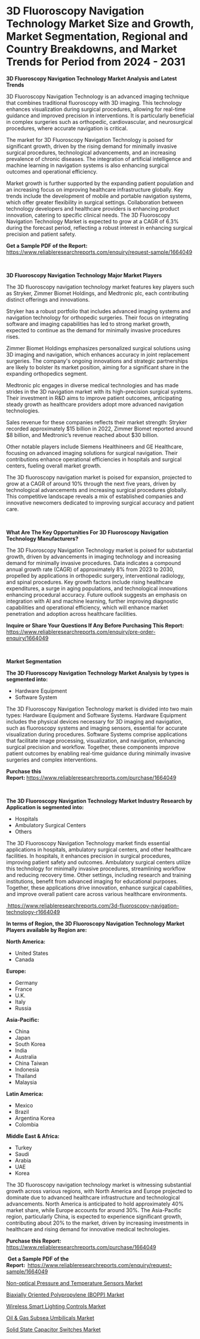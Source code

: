 <p><h1>3D Fluoroscopy Navigation Technology Market Size and Growth, Market Segmentation, Regional and Country Breakdowns, and Market Trends for Period from 2024 -  2031</h1></p><p><strong>3D Fluoroscopy Navigation Technology Market Analysis and Latest Trends</strong></p>
<p><p>3D Fluoroscopy Navigation Technology is an advanced imaging technique that combines traditional fluoroscopy with 3D imaging. This technology enhances visualization during surgical procedures, allowing for real-time guidance and improved precision in interventions. It is particularly beneficial in complex surgeries such as orthopedic, cardiovascular, and neurosurgical procedures, where accurate navigation is critical.</p><p>The market for 3D Fluoroscopy Navigation Technology is poised for significant growth, driven by the rising demand for minimally invasive surgical procedures, technological advancements, and an increasing prevalence of chronic diseases. The integration of artificial intelligence and machine learning in navigation systems is also enhancing surgical outcomes and operational efficiency.</p><p>Market growth is further supported by the expanding patient population and an increasing focus on improving healthcare infrastructure globally. Key trends include the development of mobile and portable navigation systems, which offer greater flexibility in surgical settings. Collaboration between technology developers and healthcare providers is enhancing product innovation, catering to specific clinical needs. The 3D Fluoroscopy Navigation Technology Market is expected to grow at a CAGR of 6.3% during the forecast period, reflecting a robust interest in enhancing surgical precision and patient safety.</p></p>
<p><strong>Get a Sample PDF of the Report:&nbsp;</strong> <a href="https://www.reliableresearchreports.com/enquiry/request-sample/1664049?utm_campaign=1595&utm_medium=2&utm_source=Github&utm_content=ia&utm_term=13102024&utm_id=3d-fluoroscopy-navigation-technology">https://www.reliableresearchreports.com/enquiry/request-sample/1664049</a></p>
<p>&nbsp;</p>
<p><strong>3D Fluoroscopy Navigation Technology Major Market Players</strong></p>
<p><p>The 3D fluoroscopy navigation technology market features key players such as Stryker, Zimmer Biomet Holdings, and Medtronic plc, each contributing distinct offerings and innovations. </p><p>Stryker has a robust portfolio that includes advanced imaging systems and navigation technology for orthopedic surgeries. Their focus on integrating software and imaging capabilities has led to strong market growth, expected to continue as the demand for minimally invasive procedures rises. </p><p>Zimmer Biomet Holdings emphasizes personalized surgical solutions using 3D imaging and navigation, which enhances accuracy in joint replacement surgeries. The company's ongoing innovations and strategic partnerships are likely to bolster its market position, aiming for a significant share in the expanding orthopedics segment.</p><p>Medtronic plc engages in diverse medical technologies and has made strides in the 3D navigation market with its high-precision surgical systems. Their investment in R&D aims to improve patient outcomes, anticipating steady growth as healthcare providers adopt more advanced navigation technologies.</p><p>Sales revenue for these companies reflects their market strength: Stryker recorded approximately $15 billion in 2022, Zimmer Biomet reported around $8 billion, and Medtronic’s revenue reached about $30 billion. </p><p>Other notable players include Siemens Healthineers and GE Healthcare, focusing on advanced imaging solutions for surgical navigation. Their contributions enhance operational efficiencies in hospitals and surgical centers, fueling overall market growth.</p><p>The 3D fluoroscopy navigation market is poised for expansion, projected to grow at a CAGR of around 10% through the next five years, driven by technological advancements and increasing surgical procedures globally. This competitive landscape reveals a mix of established companies and innovative newcomers dedicated to improving surgical accuracy and patient care.</p></p>
<p>&nbsp;</p>
<p><strong>What Are The Key Opportunities For 3D Fluoroscopy Navigation Technology Manufacturers?</strong></p>
<p><p>The 3D Fluoroscopy Navigation Technology market is poised for substantial growth, driven by advancements in imaging technology and increasing demand for minimally invasive procedures. Data indicates a compound annual growth rate (CAGR) of approximately 8% from 2023 to 2030, propelled by applications in orthopedic surgery, interventional radiology, and spinal procedures. Key growth factors include rising healthcare expenditures, a surge in aging populations, and technological innovations enhancing procedural accuracy. Future outlook suggests an emphasis on integration with AI and machine learning, further improving diagnostic capabilities and operational efficiency, which will enhance market penetration and adoption across healthcare facilities.</p></p>
<p><strong>Inquire or Share Your Questions If Any Before Purchasing This Report:</strong> <a href="https://www.reliableresearchreports.com/enquiry/pre-order-enquiry/1664049?utm_campaign=1595&utm_medium=2&utm_source=Github&utm_content=ia&utm_term=13102024&utm_id=3d-fluoroscopy-navigation-technology">https://www.reliableresearchreports.com/enquiry/pre-order-enquiry/1664049</a></p>
<p>&nbsp;</p>
<p><strong>Market Segmentation</strong></p>
<p><strong>The 3D Fluoroscopy Navigation Technology Market Analysis by types is segmented into:</strong></p>
<p><ul><li>Hardware Equipment</li><li>Software System</li></ul></p>
<p><p>The 3D Fluoroscopy Navigation Technology market is divided into two main types: Hardware Equipment and Software Systems. Hardware Equipment includes the physical devices necessary for 3D imaging and navigation, such as fluoroscopy systems and imaging sensors, essential for accurate visualization during procedures. Software Systems comprise applications that facilitate image processing, visualization, and navigation, enhancing surgical precision and workflow. Together, these components improve patient outcomes by enabling real-time guidance during minimally invasive surgeries and complex interventions.</p></p>
<p><strong>Purchase this Report:&nbsp;</strong><a href="https://www.reliableresearchreports.com/purchase/1664049?utm_campaign=1595&utm_medium=2&utm_source=Github&utm_content=ia&utm_term=13102024&utm_id=3d-fluoroscopy-navigation-technology">https://www.reliableresearchreports.com/purchase/1664049</a></p>
<p>&nbsp;</p>
<p><strong>The 3D Fluoroscopy Navigation Technology Market Industry Research by Application is segmented into:</strong></p>
<p><ul><li>Hospitals</li><li>Ambulatory Surgical Centers</li><li>Others</li></ul></p>
<p><p>The 3D Fluoroscopy Navigation Technology market finds essential applications in hospitals, ambulatory surgical centers, and other healthcare facilities. In hospitals, it enhances precision in surgical procedures, improving patient safety and outcomes. Ambulatory surgical centers utilize this technology for minimally invasive procedures, streamlining workflow and reducing recovery time. Other settings, including research and training institutions, benefit from advanced imaging for educational purposes. Together, these applications drive innovation, enhance surgical capabilities, and improve overall patient care across various healthcare environments.</p></p>
<p><a href="https://www.reliableresearchreports.com/3d-fluoroscopy-navigation-technology-r1664049?utm_campaign=1595&utm_medium=2&utm_source=Github&utm_content=ia&utm_term=13102024&utm_id=3d-fluoroscopy-navigation-technology">&nbsp;https://www.reliableresearchreports.com/3d-fluoroscopy-navigation-technology-r1664049</a></p>
<p><strong>In terms of Region, the 3D Fluoroscopy Navigation Technology Market Players available by Region are:</strong></p>
<p>
    <p> <strong> North America: </strong>
        <ul>
            <li>United States</li>
            <li>Canada</li>
        </ul>
        </p> 
    <p> <strong> Europe: </strong>
        <ul>
            <li>Germany</li>
            <li>France</li>
            <li>U.K.</li>
            <li>Italy</li>
            <li>Russia</li>
        </ul>
        </p> 
    <p> <strong> Asia-Pacific: </strong>
        <ul>
            <li>China</li>
            <li>Japan</li>
            <li>South Korea</li>
            <li>India</li>
            <li>Australia</li>
            <li>China Taiwan</li>
            <li>Indonesia</li>
            <li>Thailand</li>
            <li>Malaysia</li>
        </ul>
        </p> 
    <p> <strong> Latin America: </strong>
        <ul>
            <li>Mexico</li>
            <li>Brazil</li>
            <li>Argentina Korea</li>
            <li>Colombia</li>
        </ul>
        </p> 
    <p> <strong> Middle East & Africa: </strong>
        <ul>
            <li>Turkey</li>
            <li>Saudi</li>
            <li>Arabia</li>
            <li>UAE</li>
            <li>Korea</li>
        </ul>
    </p>
    </p>
<p><p>The 3D fluoroscopy navigation technology market is witnessing substantial growth across various regions, with North America and Europe projected to dominate due to advanced healthcare infrastructure and technological advancements. North America is anticipated to hold approximately 40% market share, while Europe accounts for around 30%. The Asia-Pacific region, particularly China, is expected to experience significant growth, contributing about 20% to the market, driven by increasing investments in healthcare and rising demand for innovative medical technologies.</p></p>
<p><strong>Purchase this Report: </strong><a href="https://www.reliableresearchreports.com/purchase/1664049?utm_campaign=1595&utm_medium=2&utm_source=Github&utm_content=ia&utm_term=13102024&utm_id=3d-fluoroscopy-navigation-technology">https://www.reliableresearchreports.com/purchase/1664049</a></p>
<p>&nbsp;<strong>Get a Sample PDF of the Report:&nbsp;&nbsp;</strong><a href="https://www.reliableresearchreports.com/enquiry/request-sample/1664049?utm_campaign=1595&utm_medium=2&utm_source=Github&utm_content=ia&utm_term=13102024&utm_id=3d-fluoroscopy-navigation-technology">https://www.reliableresearchreports.com/enquiry/request-sample/1664049</a></p>
<p><strong></strong></p>
<p><p><a href="https://www.linkedin.com/pulse/global-non-optical-pressure-temperature-sensors-market-r3wbe?trk=public_post_embed_feed-article-content&utm_campaign=1595&utm_medium=2&utm_source=Github&utm_content=ia&utm_term=13102024&utm_id=3d-fluoroscopy-navigation-technology">Non-optical Pressure and Temperature Sensors Market</a></p><p><a href="https://www.linkedin.com/pulse/biaxially-oriented-polypropylene-bopp-industry-forecast-market-hz3ic?utm_campaign=1595&utm_medium=2&utm_source=Github&utm_content=ia&utm_term=13102024&utm_id=3d-fluoroscopy-navigation-technology">Biaxially Oriented Polypropylene (BOPP) Market</a></p><p><a href="https://www.linkedin.com/pulse/wireless-smart-lighting-controls-market-industry-landscape-growth-fsh9f?utm_campaign=1595&utm_medium=2&utm_source=Github&utm_content=ia&utm_term=13102024&utm_id=3d-fluoroscopy-navigation-technology">Wireless Smart Lighting Controls Market</a></p><p><a href="https://www.linkedin.com/pulse/oil-gas-subsea-umbilicals-market-forecasts-trends-impact-analysis-hdlic?utm_campaign=1595&utm_medium=2&utm_source=Github&utm_content=ia&utm_term=13102024&utm_id=3d-fluoroscopy-navigation-technology">Oil & Gas Subsea Umbilicals Market</a></p><p><a href="https://www.linkedin.com/pulse/solid-state-capacitor-switches-market-research-report-exploring-lmj7e?trk=public_post_embed_feed-article-content&utm_campaign=1595&utm_medium=2&utm_source=Github&utm_content=ia&utm_term=13102024&utm_id=3d-fluoroscopy-navigation-technology">Solid State Capacitor Switches Market</a></p></p>